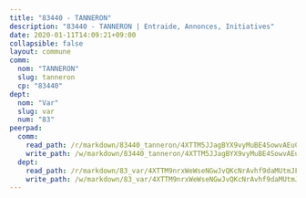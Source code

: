 ```yaml
---
title: "83440 - TANNERON"
description: "83440 - TANNERON | Entraide, Annonces, Initiatives"
date: 2020-01-11T14:09:21+09:00
collapsible: false
layout: commune
comm:
  nom: "TANNERON"
  slug: tanneron
  cp: "83440"
dept:
  nom: "Var"
  slug: var
  num: "83"
peerpad:
  comm:
    read_path: /r/markdown/83440_tanneron/4XTTM5JJagBYX9vyMuBE4SowvAEuCqj9Bw59Sy9LYREkcfTQ5
    write_path: /w/markdown/83440_tanneron/4XTTM5JJagBYX9vyMuBE4SowvAEuCqj9Bw59Sy9LYREkcfTQ5-K3TgTdS1TSVtunhrh1fKvvvVbY1kRrKPo9mBGC9r2Jiq6mVQB65beZhG24M1VC7HzhHs96fodkMyfxpgh8WAtV71Tgp6hZDnCTt8zk1AnMQmSvYdzHHGrpNtWdQtRutZogTBz3ry
  dept:
    read_path: /r/markdown/83_var/4XTTM9nrxWeWseNGwJvQKcNrAvhf9daMUtmJFyuTCRVRxiQhJ
    write_path: /w/markdown/83_var/4XTTM9nrxWeWseNGwJvQKcNrAvhf9daMUtmJFyuTCRVRxiQhJ-K3TgTkbV5EeE5ztheh8tn4MGBxq8r8BVQdiSVrn3rAQKUfBUzy1SpnL7kiXYD24VhE1ooCba4S1a12268DXaVL5Dh1W3oDQu8Yj58kjUk3PAVaf4GwZWkisJBFW5Z6TWnf5Ads7a
---
```


